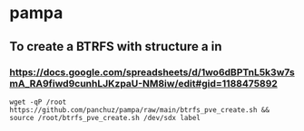 # pampa

## To create a BTRFS with structure a in
### https://docs.google.com/spreadsheets/d/1wo6dBPTnL5k3w7smA_RA9fiwd9cunhLJKzpaU-NM8iw/edit#gid=1188475892
```
wget -qP /root https://github.com/panchuz/pampa/raw/main/btrfs_pve_create.sh &&
source /root/btrfs_pve_create.sh /dev/sdx label
```
